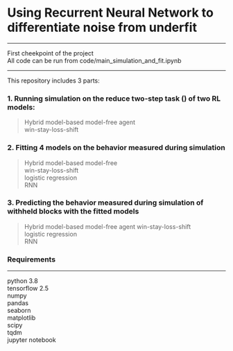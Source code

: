 # Using Recurrent Neural Network to differentiate noise from underfit #
---------------
First cheekpoint of the project  
All code can be run from  code/main_simulation_and_fit.ipynb

---------------
This repository includes 3 parts:
###  1. Running simulation on the reduce two-step task () of two RL models: ###
> Hybrid model-based model-free agent  
> win-stay-loss-shift
###  2. Fitting 4 models on the behavior measured during simulation ###
> Hybrid model-based model-free  
> win-stay-loss-shift    
> logistic regression   
> RNN  
### 3. Predicting the behavior measured during simulation of withheld blocks with the fitted models ###
> Hybrid model-based model-free agent 
> win-stay-loss-shift   
> logistic regression   
> RNN   
### Requirements ###
---------------
python 3.8   
tensorflow 2.5    
numpy   
pandas   
seaborn   
matplotlib   
scipy   
tqdm   
jupyter notebook 
